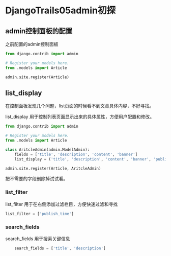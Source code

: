 # DjangoTrails05admin初探

## admin控制面板的配置

之前配置的admin控制面板

```python
from django.contrib import admin

# Register your models here.
from .models import Article

admin.site.register(Article)
```

## list\_display

在控制面板发现几个问题，list页面的时候看不到文章具体内容，不好寻找。

list\_display 用于控制列表页面显示出来的具体属性，方便用户配置和修改。

```python
from django.contrib import admin

# Register your models here.
from .models import Article

class AritcleAdmin(admin.ModelAdmin):
    fields = ['title', 'description', 'content', 'banner']
    list_display = ('title', 'description', 'content', 'banner', 'publish_time', 'last_modify_time')

admin.site.register(Article, AritcleAdmin)
```

把不需要的字段删除掉试试看。

### list\_filter

list\_filter 用于在右侧添加过滤栏目，方便快速过滤和寻找

```python
list_filter = ['publish_time']
```

### search\_fields

search\_fields 用于搜索关键信息

```python
    search_fields = ['title', 'description']
```


